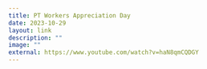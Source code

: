 ```yaml
---
title: PT Workers Appreciation Day
date: 2023-10-29
layout: link
description: ""
image: ""
external: https://www.youtube.com/watch?v=haN8qmCQDGY
---
```

